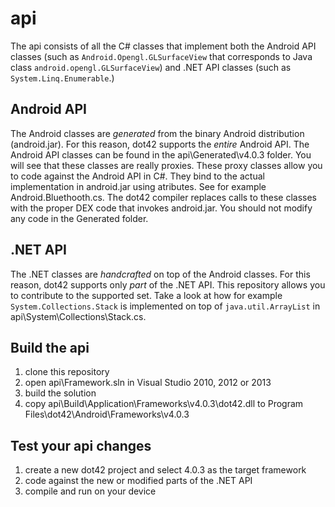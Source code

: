 api
===

The api consists of all the C# classes that implement both the Android API classes (such as ``Android.Opengl.GLSurfaceView`` that corresponds to Java class ``android.opengl.GLSurfaceView``) and .NET API classes (such as ``System.Linq.Enumerable``.)

Android API
-----------
The Android classes are *generated* from the binary Android distribution (android.jar). For this reason, dot42 supports the *entire* Android API. The Android API classes can be found in the api\Generated\v4.0.3 folder. You will see that these classes are really proxies. These proxy classes allow you to code against the Android API in C#. They bind to the actual implementation in android.jar using atributes. See for example Android.Bluethooth.cs. The dot42 compiler replaces calls to these classes with the proper DEX code that invokes android.jar. You should not modify any code in the Generated folder. 

.NET API
--------
The .NET classes are *handcrafted* on top of the Android classes. For this reason, dot42 supports only *part* of the .NET API. This repository allows you to contribute to the supported set. Take a look at how for example ``System.Collections.Stack`` is implemented on top of ``java.util.ArrayList`` in api\System\Collections\Stack.cs. 

Build the api
--------------------
1. clone this repository
2. open api\Framework.sln in Visual Studio 2010, 2012 or 2013
3. build the solution
4. copy api\Build\Application\Frameworks\v4.0.3\dot42.dll to Program Files\dot42\Android\Frameworks\v4.0.3

Test your api changes
----------------------------
1. create a new dot42 project and select 4.0.3 as the target framework
2. code against the new or modified parts of the .NET API
3. compile and run on your device
